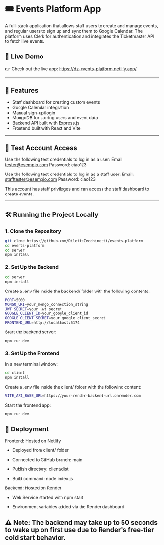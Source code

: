 # 🎟️ Events Platform App

A full-stack application that allows staff users to create and manage events, and regular users to sign up and sync them to Google Calendar. The platform uses Clerk for authentication and integrates the Ticketmaster API to fetch live events.

## 🔗 Live Demo
👉 Check out the live app: https://dz-events-platform.netlify.app/

---

## 🚀 Features

- Staff dashboard for creating custom events  
- Google Calendar integration 
- Manual sign-up/login 
- MongoDB for storing users and event data  
- Backend API built with Express.js  
- Frontend built with React and Vite  

---

## 🧪 Test Account Access

Use the following test credentials to log in as a user: 
Email: tester@esempio.com
Password: ciao123 

Use the following test credentials to log in as a staff user:
Email: stafftester@esempio.com
Password: ciao123


This account has staff privileges and can access the staff dashboard to create events.

---

## 🛠️ Running the Project Locally

### 1. Clone the Repository

```bash
git clone https://github.com/DilettaZecchinetti/events-platform
cd events-platform
cd server
npm install
```

### 2. Set Up the Backend

```bash
cd server
npm install
```

Create a .env file inside the backend/ folder with the following contents:

```bash
PORT=5000
MONGO_URI=your_mongo_connection_string
JWT_SECRET=your_jwt_secret
GOOGLE_CLIENT_ID=your_google_client_id
GOOGLE_CLIENT_SECRET=your_google_client_secret
FRONTEND_URL=http://localhost:5174
```

Start the backend server:

```bash
npm run dev
```

### 3. Set Up the Frontend

In a new terminal window:

```bash
cd client
npm install
```

Create a .env file inside the client/ folder with the following content:

```bash
VITE_API_BASE_URL=https://your-render-backend-url.onrender.com
```
Start the frontend app:

```bash
npm run dev
```

## 🚀 Deployment

Frontend: Hosted on Netlify

- Deployed from client/ folder

- Connected to GitHub branch: main

- Publish directory: client/dist

- Build command: node index.js

Backend: Hosted on Render

- Web Service started with npm start

- Environment variables added via the Render dashboard

## ⚠️ Note: The backend may take up to 50 seconds to wake up on first use due to Render's free-tier cold start behavior.

